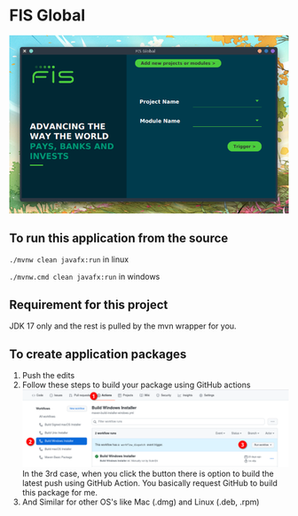 # FIS Global

 ![](docs/FisGlobal.png)

## To run this application from the source
`./mvnw clean javafx:run` in linux

`./mvnw.cmd clean javafx:run` in windows

## Requirement for this project
JDK 17 only and the rest is pulled by the mvn wrapper for you.

## To create application packages
1. Push the edits
2. Follow these steps to build your package using GitHub actions
![](docs/GitHub-Actions.png)
In the 3rd case, when you click the button there is option to build the latest push using GitHub Action.
You basically request GitHub to build this package for me.
3. And Similar for other OS's like Mac (.dmg) and Linux (.deb, .rpm)
